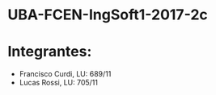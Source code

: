 # UBA-FCEN-IngSoft1-2017-2c

# Integrantes:

* Francisco Curdi, LU: 689/11
* Lucas Rossi, LU: 705/11
